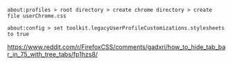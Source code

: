 `about:profiles > root directory > create chrome directory > create file userChrome.css`

`about:config > set toolkit.legacyUserProfileCustomizations.stylesheets to true`

https://www.reddit.com/r/FirefoxCSS/comments/gadxri/how_to_hide_tab_bar_in_75_with_tree_tabs/fp1hzs8/